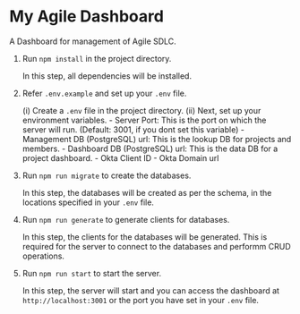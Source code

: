 # My Agile Dashboard
A Dashboard for management of Agile SDLC.

1. Run `npm install` in the project directory.

    In this step, all dependencies will be installed.

2. Refer `.env.example` and set up your `.env` file.

    (i)  Create a `.env` file in the project directory.
    (ii) Next, set up your environment variables.
        - Server Port: This is the port on which the server will run. (Default: 3001, if you dont set this variable)
        - Management DB (PostgreSQL) url: This is the lookup DB for projects and members.
        - Dashboard DB (PostgreSQL) url: This is the data DB for a project dashboard.
        - Okta Client ID 
        - Okta Domain url

3. Run `npm run migrate` to create the databases.
    
    In this step, the databases will be created as per the schema, in the locations specified in your `.env` file.

4. Run `npm run generate` to generate clients for databases.

    In this step, the clients for the databases will be generated. This is required for the server to connect to the databases and performm CRUD operations.

5. Run `npm run start` to start the server.

    In this step, the server will start and you can access the dashboard at `http://localhost:3001` or the port you have set in your `.env` file.